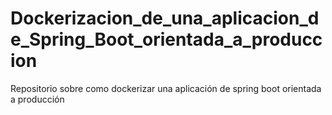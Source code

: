 # Dockerizacion_de_una_aplicacion_de_Spring_Boot_orientada_a_produccion
Repositorio sobre como dockerizar una aplicación de spring boot orientada a producción
